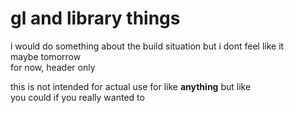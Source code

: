 # gl and library things
i would do something about the build situation but i dont feel like it
<br>
maybe tomorrow
<br>
for now, header only


this is not intended for actual use for like **anything** but like
<br>
you could if you really wanted to